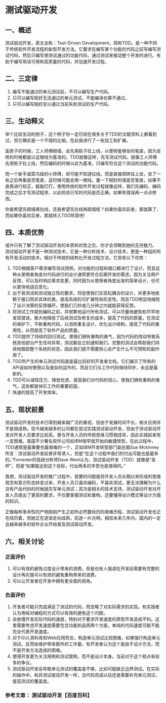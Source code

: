 # 测试驱动开发

## 一、概述
测试驱动开发，英文全称：Test-Driven Development，简称TDD。是一种不同于传统软件开发流程的新型开发方法。它要求在编写某个功能的代码之前写编写测试代码，然后只编写使测试通过的功能代码，通过测试来推动整个开发的进行。有助于编写简洁可用和高质量的代码，并加速开发过程。

## 二、三定律
1. 编写不能通过的单元测试前，不可以编写生产代码。
2. 只可以编写刚好无法通过的单元测试，不能编译也算不通过。
3. 只可以编写刚好足以通过当前失败测试的生产代码。

## 三、生动释义
举个比较生动的例子，这个例子你一定已经在很多关于TDD的文献资料上都看到过，但它确实是一个不错的比喻。在此我进行了一些加工和扩展。

盖房子的时候，工人师傅砌墙，会先用桩子拉上线，以使砖能够垒的笔直，因为垒砖的时候都是以这根线为基准的。TDD就像这样，先写测试代码，就像工人师傅先用桩子拉上线，然后编码的时候以此为基准，只编写符合这个测试的功能代码。

而一个新手或菜鸟级的小师傅，却可能不知道拉线，而是直接把砖往上垒，垒了一些之后再看是否笔直，这时候可能会用一根线，量一下砌好的墙是否笔直，如果不直再进行校正，敲敲打打。使用传统的软件开发过程就像这样，我们先编码，编码完成之后才写测试程序，以此检验已写的代码是否正确，如果有错误再一点点修改。

你是希望先砌墙再拉线，还是希望先拉线再砌墙呢？如果你喜欢前者，那就算了，而如果你喜欢后者，那就转入TDD阵营吧!

## 四、本质优势
或许只有了解了测试驱动开发的本质和优势之后，你才会领略到她的无穷魅力。 测试驱动开发不是一种测试技术，它是一种分析技术、设计技术，更是一种组织所有开发活动的技术。相对于传统的结构化开发过程方法，它具有以下优势：

1. TDD根据客户需求编写测试用例，对功能的过程和接口都进行了设计，而且这种从使用者角度对代码进行的设计通常更符合后期开发的需求。因为关注用户反馈，可以及时响应需求变更，同时因为从使用者角度出发的简单设计，也可以更快地适应变化。
2. 出于易测试和测试独立性的要求，将促使我们实现松耦合的设计，并更多地依赖于接口而非具体的类，提高系统的可扩展性和抗变性。而且TDD明显地缩短了设计决策的反馈循环，使我们几秒或几分钟之内就能获得反馈。
3. 将测试工作提到编码之前，并频繁地运行所有测试，可以尽量地避免和尽早地发现错误，极大地降低了后续测试及修复的成本，提高了代码的质量。在测试的保护下，不断重构代码，以消除重复设计，优化设计结构，提高了代码的重用性，从而提高了软件产品的质量。
4. TDD提供了持续的回归测试，使我们拥有重构的勇气，因为代码的改动导致系统其他部分产生任何异常，测试都会立刻通知我们。完整的测试会帮助我们持续地跟踪整个系统的状态，因此我们就不需要担心会产生什么不可预知的副作用了。
5. TDD所产生的单元测试代码就是最比较好的开发者文档，它们展示了所有的API该如何使用以及是如何运作的，而且它们与工作代码保持同步，永远是最新的。
6. TDD可以减轻压力、降低忧虑、提高我们对代码的信心、使我们拥有重构的勇气，这些都是快乐工作的重要前提。
7. 快速的提高了开发效率。

## 五、现状前景
测试驱动开发的技术已得到越来越广泛的重视，但由于发展时间不长，相关应用并不是很成熟。现今越来越多的公司都在尝试实践测试驱动开发，但由于测试驱动开发对开发人员要求比较高，更与开发人员的传统思维习惯相违背，因此实践起来有一定困难。美国不少著名软件公司如IBM很早就开始向敏捷转型，在此过程中，TDD通常是最重要也最艰难的一个，正如IBM开发转型部门副总裁Sue Mckinney所言：测试驱动开发前景非常诱人，但是“在这个过程中我们的付出可能也是最多的。”Forrester的高级分析师Dave West认为，测试驱动开发（TDD）就像是“圣杯”，但是“如果能达到这个目标，付出再多的辛苦也是值得的。”

我想，测试驱动开发的推广过程中，首要的问题是将开发人员长期以来形成的思维观念和意识形态转变过来，开发人员只喜欢编码，不喜欢测试，更无法理解为什么没有产品代码的时候就先写单元测试；其次是相关的技术支持，测试驱动开发对开发人员提出了更高的要求，不仅要掌握测试和重构，还要懂得设计模式等设计方面的知识。

正像每种革命性的产物刚刚产生之初所必然要经历的艰难历程，测试驱动开发也正在经历着，但她正在逐渐走向成熟，前途一片光明。相信未来几年内，国内的一定会越来越多的软件企业开始普及测试驱动开发。

## 六、相关讨论
### 正面评价
1. 可以有效的避免过度设计带来的浪费。但是也有人强调在开发前需要有完整的设计再实施可以有效的避免重构带来的浪费。
2. 可以让开发者在开发中拥有更全面的视角。

### 负面评价
1. 开发者可能只完成满足了测试的代码，而忽略了对实际需求的实现。有实践者认为用结对编程的方式可以有效的避免这个问题。
2. 会放慢开发实际代码的速度，特别对于要求开发速度的原型开发造成不利。这里需要考虑开发速度需要包含功能和品质两个方面，单纯的代码速度可能不能完全代表开发速度。
3. 对于GUI,资料库和Web应用而言。构造单元测试比较困难，如果强行构造单元测试，反而给维护带来额外的工作量。有开发者认为这个是由于设计方法，而不是开发方法造成的困难。
4. 使得开发更为关注用例和测试案例，而不是设计本身。当前对于这个观点有较多的争议。
5. 测试驱动开发会导致单元测试的覆盖度不够，比如可能缺乏边界测试。在实际的操作中，和非测试驱动开发一样，当代码完成以后还是需要补充单元测试，提高测试的覆盖度。

### 参考文章：  测试驱动开发【百度百科】